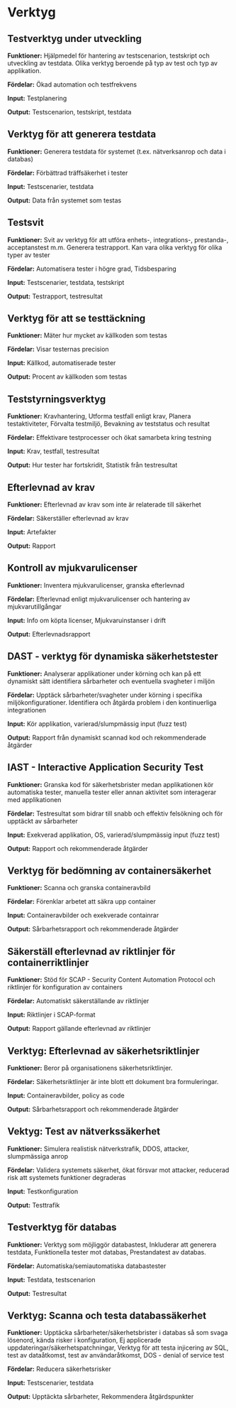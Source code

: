   
# Verktyg

## Testverktyg under utveckling 
**Funktioner:**
Hjälpmedel för hantering av testscenarion, testskript och utveckling av testdata. Olika verktyg beroende på typ av test och typ av applikation.

**Fördelar:**
Ökad automation och testfrekvens

**Input:**
Testplanering

**Output:**
Testscenarion, testskript, testdata
  
## Verktyg för att generera testdata
**Funktioner:**
Generera testdata för systemet (t.ex. nätverksanrop och data i databas)

**Fördelar:**
Förbättrad träffsäkerhet i tester

**Input:**
Testscenarier, testdata

**Output:**
Data från systemet som testas
  
## Testsvit
**Funktioner:**
Svit av verktyg för att utföra enhets-, integrations-, prestanda-, acceptanstest m.m. Generera testrapport. Kan vara olika verktyg för olika typer av tester

**Fördelar:**
Automatisera tester i högre grad, Tidsbesparing

**Input:**
Testscenarier, testdata, testskript

**Output:**
Testrapport, testresultat
  
## Verktyg för att se testtäckning
**Funktioner:**
Mäter hur mycket av källkoden som testas

**Fördelar:**
Visar testernas precision

**Input:**
Källkod, automatiserade tester

**Output:**
Procent av källkoden som testas
  
## Teststyrningsverktyg
**Funktioner:**
Kravhantering, Utforma testfall enligt krav, Planera testaktiviteter, Förvalta testmiljö, Bevakning av teststatus och resultat

**Fördelar:**
Effektivare testprocesser och ökat samarbeta kring testning

**Input:**
Krav, testfall, testresultat

**Output:**
Hur tester har fortskridit, Statistik från testresultat
  
## Efterlevnad av krav
**Funktioner:**
Efterlevnad av krav som inte är relaterade till säkerhet

**Fördelar:**
Säkerställer efterlevnad av krav

**Input:**
Artefakter

**Output:**
Rapport
  
## Kontroll av mjukvarulicenser
**Funktioner:**
Inventera mjukvarulicenser, granska efterlevnad

**Fördelar:**
Efterlevnad enligt mjukvarulicenser och hantering av mjukvarutillgångar

**Input:**
Info om köpta licenser, Mjukvaruinstanser i drift 

**Output:**
Efterlevnadsrapport
  
## DAST - verktyg för dynamiska säkerhetstester
**Funktioner:**
Analyserar applikationer under körning och kan på ett dynamiskt sätt identifiera sårbarheter och eventuella svagheter i miljön

**Fördelar:**
Upptäck sårbarheter/svagheter under körning i specifika miljökonfigurationer. Identifiera och åtgärda problem i den kontinuerliga integrationen

**Input:**
Kör applikation, varierad/slumpmässig input (fuzz test)

**Output:**
Rapport från dynamiskt scannad kod och rekommenderade åtgärder
  
## IAST - Interactive Application Security Test
**Funktioner:**
Granska kod för säkerhetsbrister medan applikationen kör automatiska tester, manuella tester eller annan aktivitet som interagerar med applikationen

**Fördelar:**
Testresultat som bidrar till snabb och effektiv felsökning och för upptäckt av sårbarheter

**Input:**
Exekverad applikation, OS, varierad/slumpmässig input (fuzz test)

**Output:**
Rapport och rekommenderade åtgärder

  
## Verktyg för bedömning av containersäkerhet
**Funktioner:**
Scanna och granska containeravbild

**Fördelar:**
Förenklar arbetet att säkra upp container

**Input:**
Containeravbilder och exekverade containrar

**Output:**
Sårbarhetsrapport och rekommenderade åtgärder
  
## Säkerställ efterlevnad av riktlinjer för containerriktlinjer
**Funktioner:**
Stöd för SCAP - Security Content Automation Protocol och riktlinjer för konfiguration av containers

**Fördelar:**
Automatiskt säkerställande av riktlinjer

**Input:**
Riktlinjer i SCAP-format

**Output:**
Rapport gällande efterlevnad av riktlinjer
  
## Verktyg: Efterlevnad av säkerhetsriktlinjer
**Funktioner:**
Beror på organisationens säkerhetsriktlinjer.

**Fördelar:**
Säkerhetsriktlinjer är inte blott ett dokument bra formuleringar.

**Input:**
Containeravbilder, policy as code

**Output:**
Sårbarhetsrapport och rekommenderade åtgärder

  
## Vektyg: Test av nätverkssäkerhet
**Funktioner:**
Simulera realistisk nätverkstrafik, DDOS, attacker, slumpmässiga anrop

**Fördelar:**
Validera systemets säkerhet, ökat försvar mot attacker, reducerad risk att systemets funktioner degraderas

**Input:**
Testkonfiguration

**Output:**
Testtrafik
  
## Testverktyg för databas
**Funktioner:**
Verktyg som möjliggör databastest, Inkluderar att generera testdata, Funktionella tester mot databas, Prestandatest av databas.

**Fördelar:**
Automatiska/semiautomatiska databastester

**Input:**
Testdata, testscenarion

**Output:**
Testresultat
  
## Verktyg: Scanna och testa databassäkerhet
**Funktioner:**
Upptäcka sårbarheter/säkerhetsbrister i databas så som svaga lösenord, kända risker i konfiguration, Ej applicerade uppdateringar/säkerhetspatchningar, Verktyg för att testa injicering av SQL, test av dataåtkomst, test av användaråtkomst, DOS - denial of service test

**Fördelar:**
Reducera säkerhetsrisker

**Input:**
Testscenarier, testdata

**Output:**
Upptäckta sårbarheter, Rekommendera åtgärdspunkter